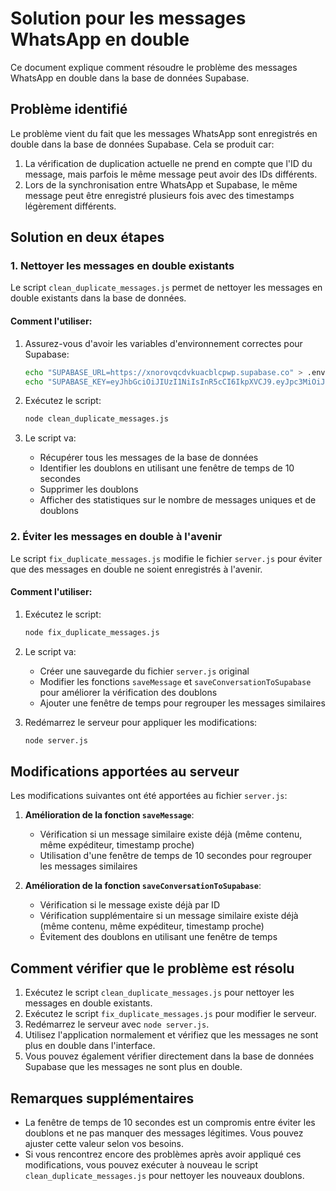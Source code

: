 # Solution pour les messages WhatsApp en double

Ce document explique comment résoudre le problème des messages WhatsApp en double dans la base de données Supabase.

## Problème identifié

Le problème vient du fait que les messages WhatsApp sont enregistrés en double dans la base de données Supabase. Cela se produit car:

1. La vérification de duplication actuelle ne prend en compte que l'ID du message, mais parfois le même message peut avoir des IDs différents.
2. Lors de la synchronisation entre WhatsApp et Supabase, le même message peut être enregistré plusieurs fois avec des timestamps légèrement différents.

## Solution en deux étapes

### 1. Nettoyer les messages en double existants

Le script `clean_duplicate_messages.js` permet de nettoyer les messages en double existants dans la base de données.

#### Comment l'utiliser:

1. Assurez-vous d'avoir les variables d'environnement correctes pour Supabase:
   ```bash
   echo "SUPABASE_URL=https://xnorovqcdvkuacblcpwp.supabase.co" > .env
   echo "SUPABASE_KEY=eyJhbGciOiJIUzI1NiIsInR5cCI6IkpXVCJ9.eyJpc3MiOiJzdXBhYmFzZSIsInJlZiI6Inhub3JvdnFjZHZrdWFjYmxjcHdwIiwicm9sZSI6ImFub24iLCJpYXQiOjE3NDU4MjYxNTUsImV4cCI6MjA2MTQwMjE1NX0.RUTbHbV4h1I6HUFOqp5n0TZWOVyrtbqP-SD_t3yR8AQ" >> .env
   ```

2. Exécutez le script:
   ```bash
   node clean_duplicate_messages.js
   ```

3. Le script va:
   - Récupérer tous les messages de la base de données
   - Identifier les doublons en utilisant une fenêtre de temps de 10 secondes
   - Supprimer les doublons
   - Afficher des statistiques sur le nombre de messages uniques et de doublons

### 2. Éviter les messages en double à l'avenir

Le script `fix_duplicate_messages.js` modifie le fichier `server.js` pour éviter que des messages en double ne soient enregistrés à l'avenir.

#### Comment l'utiliser:

1. Exécutez le script:
   ```bash
   node fix_duplicate_messages.js
   ```

2. Le script va:
   - Créer une sauvegarde du fichier `server.js` original
   - Modifier les fonctions `saveMessage` et `saveConversationToSupabase` pour améliorer la vérification des doublons
   - Ajouter une fenêtre de temps pour regrouper les messages similaires

3. Redémarrez le serveur pour appliquer les modifications:
   ```bash
   node server.js
   ```

## Modifications apportées au serveur

Les modifications suivantes ont été apportées au fichier `server.js`:

1. **Amélioration de la fonction `saveMessage`**:
   - Vérification si un message similaire existe déjà (même contenu, même expéditeur, timestamp proche)
   - Utilisation d'une fenêtre de temps de 10 secondes pour regrouper les messages similaires

2. **Amélioration de la fonction `saveConversationToSupabase`**:
   - Vérification si le message existe déjà par ID
   - Vérification supplémentaire si un message similaire existe déjà (même contenu, même expéditeur, timestamp proche)
   - Évitement des doublons en utilisant une fenêtre de temps

## Comment vérifier que le problème est résolu

1. Exécutez le script `clean_duplicate_messages.js` pour nettoyer les messages en double existants.
2. Exécutez le script `fix_duplicate_messages.js` pour modifier le serveur.
3. Redémarrez le serveur avec `node server.js`.
4. Utilisez l'application normalement et vérifiez que les messages ne sont plus en double dans l'interface.
5. Vous pouvez également vérifier directement dans la base de données Supabase que les messages ne sont plus en double.

## Remarques supplémentaires

- La fenêtre de temps de 10 secondes est un compromis entre éviter les doublons et ne pas manquer des messages légitimes. Vous pouvez ajuster cette valeur selon vos besoins.
- Si vous rencontrez encore des problèmes après avoir appliqué ces modifications, vous pouvez exécuter à nouveau le script `clean_duplicate_messages.js` pour nettoyer les nouveaux doublons.
